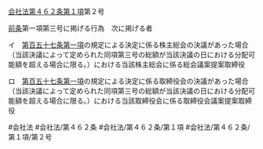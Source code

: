 [会社法第４６２条第１項](会社法＿＿＿＿第４６２条第１項)第２号

[前条](会社法＿＿＿＿第４６１条第１項)第一項第三号に掲げる行為　次に掲げる者

イ　[第百五十七条第一項](会社法＿＿＿＿第１５７条第１項)の規定による決定に係る株主総会の決議があった場合（当該決議によって定められた同項第三号の総額が当該決議の日における分配可能額を超える場合に限る。）における当該株主総会に係る総会議案提案取締役

ロ　[第百五十七条第一項](会社法＿＿＿＿第１５７条第１項)の規定による決定に係る取締役会の決議があった場合（当該決議によって定められた同項第三号の総額が当該決議の日における分配可能額を超える場合に限る。）における当該取締役会に係る取締役会議案提案取締役


#会社法
#会社法/第４６２条
#会社法/第４６２条/第１項
#会社法/第４６２条/第１項/第２号
